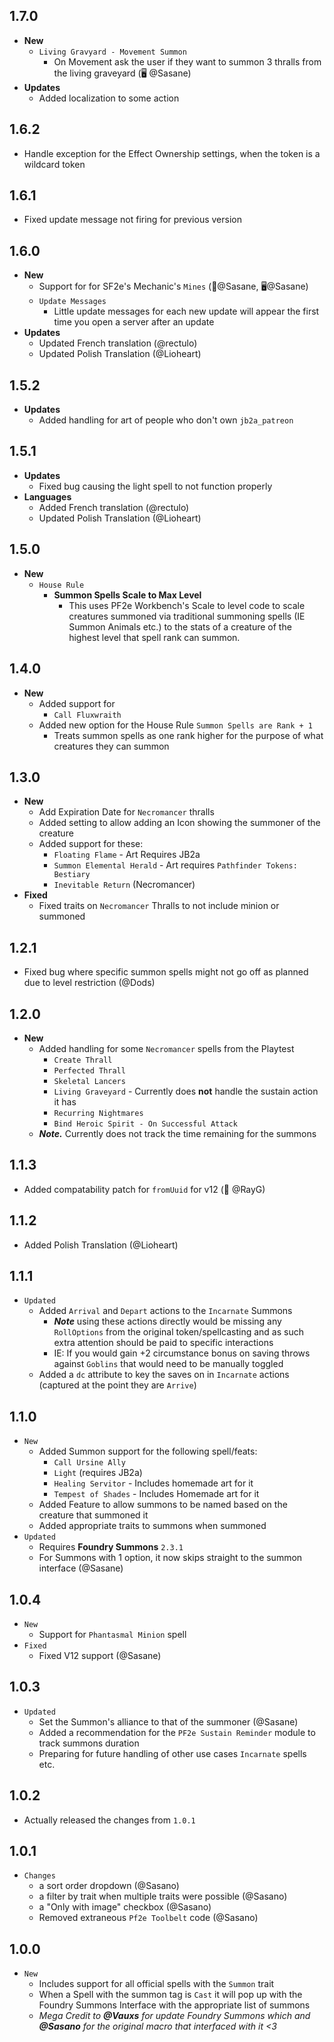 ## 1.7.0

- **New**
  - `Living Gravyard - Movement Summon`
    - On Movement ask the user if they want to summon 3 thralls from the living graveyard (🖥️ @Sasane)
- **Updates**
  - Added localization to some action

## 1.6.2

- Handle exception for the Effect Ownership settings, when the token is a wildcard token

## 1.6.1

- Fixed update message not firing for previous version

## 1.6.0

- **New**
  - Support for for SF2e's Mechanic's `Mines` (🎨@Sasane, 🖥️@Sasane)
  - `Update Messages`
    - Little update messages for each new update will appear the first time you open a server after an update
- **Updates**
  - Updated French translation (@rectulo)
  - Updated Polish Translation (@Lioheart)

## 1.5.2

- **Updates**
  - Added handling for art of people who don't own `jb2a_patreon`

## 1.5.1

- **Updates**
  - Fixed bug causing the light spell to not function properly
- **Languages**
  - Added French translation (@rectulo)
  - Updated Polish Translation (@Lioheart)

## 1.5.0

- **New**
  - `House Rule`
    - **Summon Spells Scale to Max Level**
      - This uses PF2e Workbench's Scale to level code to scale creatures summoned via traditional summoning spells (IE Summon Animals etc.) to the stats of a creature of the highest level that spell rank can summon.

## 1.4.0

- **New**
  - Added support for
    - `Call Fluxwraith`
  - Added new option for the House Rule `Summon Spells are Rank + 1`
    - Treats summon spells as one rank higher for the purpose of what creatures they can summon

## 1.3.0

- **New**
  - Add Expiration Date for `Necromancer` thralls
  - Added setting to allow adding an Icon showing the summoner of the creature
  - Added support for these:
    - `Floating Flame` - Art Requires JB2a
    - `Summon Elemental Herald` - Art requires `Pathfinder Tokens: Bestiary`
    - `Inevitable Return` (Necromancer)
- **Fixed**
  - Fixed traits on `Necromancer` Thralls to not include minion or summoned

## 1.2.1

- Fixed bug where specific summon spells might not go off as planned due to level restriction (@Dods)

## 1.2.0

- **New**
  - Added handling for some `Necromancer` spells from the Playtest
    - `Create Thrall`
    - `Perfected Thrall`
    - `Skeletal Lancers`
    - `Living Graveyard` - Currently does **not** handle the sustain action it has
    - `Recurring Nightmares`
    - `Bind Heroic Spirit - On Successful Attack`
  - **_Note._** Currently does not track the time remaining for the summons

## 1.1.3

- Added compatability patch for `fromUuid` for v12 (🐛 @RayG)

## 1.1.2

- Added Polish Translation (@Lioheart)

## 1.1.1

- `Updated`
  - Added `Arrival` and `Depart` actions to the `Incarnate` Summons
    - **_Note_** using these actions directly would be missing any `RollOptions` from the original token/spellcasting and as such extra attention should be paid to specific interactions
    - IE: If you would gain +2 circumstance bonus on saving throws against `Goblins` that would need to be manually toggled
  - Added a `dc` attribute to key the saves on in `Incarnate` actions (captured at the point they are `Arrive`)

## 1.1.0

- `New`
  - Added Summon support for the following spell/feats:
    - `Call Ursine Ally`
    - `Light` (requires JB2a)
    - `Healing Servitor` - Includes homemade art for it
    - `Tempest of Shades` - Includes Homemade art for it
  - Added Feature to allow summons to be named based on the creature that summoned it
  - Added appropriate traits to summons when summoned
- `Updated`
  - Requires **Foundry Summons** `2.3.1`
  - For Summons with 1 option, it now skips straight to the summon interface (@Sasane)

## 1.0.4

- `New`
  - Support for `Phantasmal Minion` spell
- `Fixed`
  - Fixed V12 support (@Sasane)

## 1.0.3

- `Updated`
  - Set the Summon's alliance to that of the summoner (@Sasane)
  - Added a recommendation for the `PF2e Sustain Reminder` module to track summons duration
  - Preparing for future handling of other use cases `Incarnate` spells etc.

## 1.0.2

- Actually released the changes from `1.0.1`

## 1.0.1

- `Changes`
  - a sort order dropdown (@Sasano)
  - a filter by trait when multiple traits were possible (@Sasano)
  - a "Only with image" checkbox (@Sasano)
  - Removed extraneous `Pf2e Toolbelt` code (@Sasano)

## 1.0.0

- `New`
  - Includes support for all official spells with the `Summon` trait
  - When a Spell with the summon tag is `Cast` it will pop up with the Foundry Summons Interface with the appropriate list of summons
  - _Mega Credit to **@Vauxs** for update Foundry Summons which and **@Sasano** for the original macro that interfaced with it <3_
